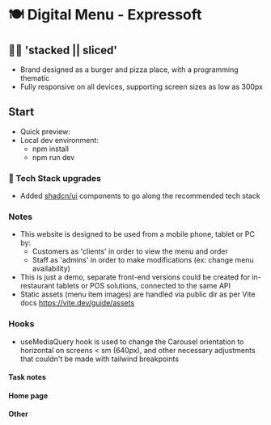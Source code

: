 # 🍽️ Digital Menu - Expressoft

## 🍔🍕 'stacked || sliced'

- Brand designed as a burger and pizza place, with a programming thematic
- Fully responsive on all devices, supporting screen sizes as low as 300px

## Start

- Quick preview:
- Local dev environment:
  - npm install
  - npm run dev

### 🚀 Tech Stack upgrades

- Added [shadcn/ui](https://ui.shadcn.com/) components to go along the recommended tech stack

### Notes

- This website is designed to be used from a mobile phone, tablet or PC by:
  - Customers as 'clients' in order to view the menu and order
  - Staff as 'admins' in order to make modifications (ex: change menu availability)
- This is just a demo, separate front-end versions could be created for in-restaurant tablets or POS solutions, connected to the same API
- Static assets (menu item images) are handled via public dir as per Vite docs https://vite.dev/guide/assets

### Hooks

- useMediaQuery hook is used to change the Carousel orientation to horizontal on screens < sm (640px), and other necessary adjustments that couldn't be made with tailwind breakpoints

#### Task notes

#### Home page

#### Other
